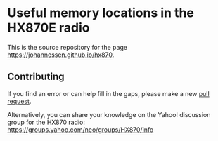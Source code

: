 Useful memory locations in the HX870E radio
===========================================

This is the source repository for the page <https://johannessen.github.io/hx870>.


Contributing
------------

If you find an error or can help fill in the gaps, please make a new
[pull request](https://github.com/johannessen/hx870/pulls).

Alternatively, you can share your knowledge on the Yahoo! discussion group for
the HX870 radio: <https://groups.yahoo.com/neo/groups/HX870/info>
